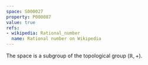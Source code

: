 ```yaml
---
space: S000027
property: P000087
value: true
refs:
- wikipedia: Rational_number
  name: Rational number on Wikipedia
---
```


The space is a subgroup of the topological group $(\mathbb R, +)$.
